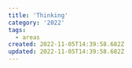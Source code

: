 ```yaml
---
title: 'Thinking'
category: '2022'
tags:
  - areas
created: 2022-11-05T14:39:58.682Z
updated: 2022-11-05T14:39:58.682Z
---
```


